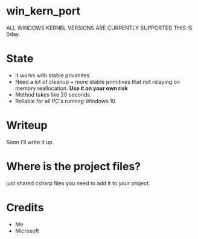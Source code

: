 # win_kern_port
ALL WINDOWS KERNEL VERSIONS ARE CURRENTLY SUPPORTED THIS IS 0day.

# State
- It works with stable privimites.
- Need a lot of cleanup + more stable primitives that not relaying on memory reallocation. **Use it on your own risk**
- Method takes like 20 seconds.
- Reliable for all PC's running Windows 10

# Writeup
Soon i'll write it up.

# Where is the project files?
just shared csharp files you need to add it to your project.

# Credits
- Me
- Microsoft

